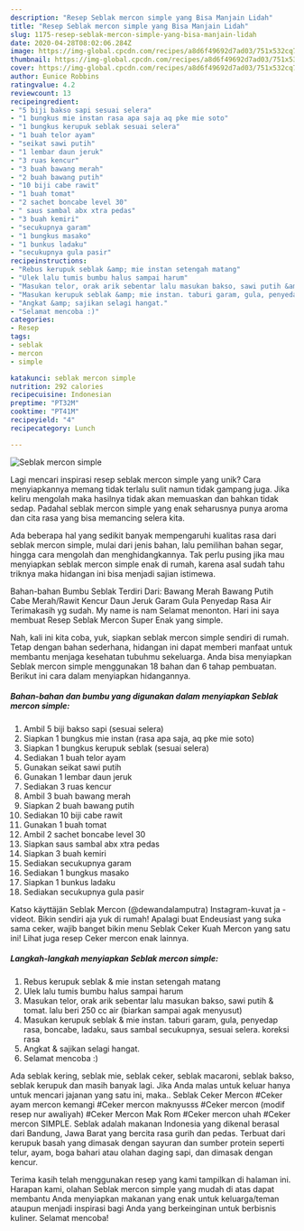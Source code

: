```yaml
---
description: "Resep Seblak mercon simple yang Bisa Manjain Lidah"
title: "Resep Seblak mercon simple yang Bisa Manjain Lidah"
slug: 1175-resep-seblak-mercon-simple-yang-bisa-manjain-lidah
date: 2020-04-28T08:02:06.284Z
image: https://img-global.cpcdn.com/recipes/a8d6f49692d7ad03/751x532cq70/seblak-mercon-simple-foto-resep-utama.jpg
thumbnail: https://img-global.cpcdn.com/recipes/a8d6f49692d7ad03/751x532cq70/seblak-mercon-simple-foto-resep-utama.jpg
cover: https://img-global.cpcdn.com/recipes/a8d6f49692d7ad03/751x532cq70/seblak-mercon-simple-foto-resep-utama.jpg
author: Eunice Robbins
ratingvalue: 4.2
reviewcount: 13
recipeingredient:
- "5 biji bakso sapi sesuai selera"
- "1 bungkus mie instan rasa apa saja aq pke mie soto"
- "1 bungkus kerupuk seblak sesuai selera"
- "1 buah telor ayam"
- "seikat sawi putih"
- "1 lembar daun jeruk"
- "3 ruas kencur"
- "3 buah bawang merah"
- "2 buah bawang putih"
- "10 biji cabe rawit"
- "1 buah tomat"
- "2 sachet boncabe level 30"
- " saus sambal abx xtra pedas"
- "3 buah kemiri"
- "secukupnya garam"
- "1 bungkus masako"
- "1 bunkus ladaku"
- "secukupnya gula pasir"
recipeinstructions:
- "Rebus kerupuk seblak &amp; mie instan setengah matang"
- "Ulek lalu tumis bumbu halus sampai harum"
- "Masukan telor, orak arik sebentar lalu masukan bakso, sawi putih &amp; tomat. lalu beri 250 cc air (biarkan sampai agak menyusut)"
- "Masukan kerupuk seblak &amp; mie instan. taburi garam, gula, penyedap rasa, boncabe, ladaku, saus sambal secukupnya, sesuai selera. koreksi rasa"
- "Angkat &amp; sajikan selagi hangat."
- "Selamat mencoba :)"
categories:
- Resep
tags:
- seblak
- mercon
- simple

katakunci: seblak mercon simple 
nutrition: 292 calories
recipecuisine: Indonesian
preptime: "PT32M"
cooktime: "PT41M"
recipeyield: "4"
recipecategory: Lunch

---
```



![Seblak mercon simple](https://img-global.cpcdn.com/recipes/a8d6f49692d7ad03/751x532cq70/seblak-mercon-simple-foto-resep-utama.jpg)

Lagi mencari inspirasi resep seblak mercon simple yang unik? Cara menyiapkannya memang tidak terlalu sulit namun tidak gampang juga. Jika keliru mengolah maka hasilnya tidak akan memuaskan dan bahkan tidak sedap. Padahal seblak mercon simple yang enak seharusnya punya aroma dan cita rasa yang bisa memancing selera kita.

Ada beberapa hal yang sedikit banyak mempengaruhi kualitas rasa dari seblak mercon simple, mulai dari jenis bahan, lalu pemilihan bahan segar, hingga cara mengolah dan menghidangkannya. Tak perlu pusing jika mau menyiapkan seblak mercon simple enak di rumah, karena asal sudah tahu triknya maka hidangan ini bisa menjadi sajian istimewa.

Bahan-bahan Bumbu Seblak Terdiri Dari: Bawang Merah Bawang Putih Cabe Merah/Rawit Kencur Daun Jeruk Garam Gula Penyedap Rasa Air Terimakasih yg sudah. My name is nam Selamat menonton. Hari ini saya membuat Resep Seblak Mercon Super Enak yang simple.


Nah, kali ini kita coba, yuk, siapkan seblak mercon simple sendiri di rumah. Tetap dengan bahan sederhana, hidangan ini dapat memberi manfaat untuk membantu menjaga kesehatan tubuhmu sekeluarga. Anda bisa menyiapkan Seblak mercon simple menggunakan 18 bahan dan 6 tahap pembuatan. Berikut ini cara dalam menyiapkan hidangannya.

<!--inarticleads1-->

##### Bahan-bahan dan bumbu yang digunakan dalam menyiapkan Seblak mercon simple:

1. Ambil 5 biji bakso sapi (sesuai selera)
1. Siapkan 1 bungkus mie instan (rasa apa saja, aq pke mie soto)
1. Siapkan 1 bungkus kerupuk seblak (sesuai selera)
1. Sediakan 1 buah telor ayam
1. Gunakan seikat sawi putih
1. Gunakan 1 lembar daun jeruk
1. Sediakan 3 ruas kencur
1. Ambil 3 buah bawang merah
1. Siapkan 2 buah bawang putih
1. Sediakan 10 biji cabe rawit
1. Gunakan 1 buah tomat
1. Ambil 2 sachet boncabe level 30
1. Siapkan  saus sambal abx xtra pedas
1. Siapkan 3 buah kemiri
1. Sediakan secukupnya garam
1. Sediakan 1 bungkus masako
1. Siapkan 1 bunkus ladaku
1. Sediakan secukupnya gula pasir


Katso käyttäjän Seblak Mercon (@dewandalamputra) Instagram-kuvat ja -videot. Bikin sendiri aja yuk di rumah! Apalagi buat Endeusiast yang suka sama ceker, wajib banget bikin menu Seblak Ceker Kuah Mercon yang satu ini! Lihat juga resep Ceker mercon enak lainnya. 

<!--inarticleads2-->

##### Langkah-langkah menyiapkan Seblak mercon simple:

1. Rebus kerupuk seblak &amp; mie instan setengah matang
1. Ulek lalu tumis bumbu halus sampai harum
1. Masukan telor, orak arik sebentar lalu masukan bakso, sawi putih &amp; tomat. lalu beri 250 cc air (biarkan sampai agak menyusut)
1. Masukan kerupuk seblak &amp; mie instan. taburi garam, gula, penyedap rasa, boncabe, ladaku, saus sambal secukupnya, sesuai selera. koreksi rasa
1. Angkat &amp; sajikan selagi hangat.
1. Selamat mencoba :)


Ada seblak kering, seblak mie, seblak ceker, seblak macaroni, seblak bakso, seblak kerupuk dan masih banyak lagi. Jika Anda malas untuk keluar hanya untuk mencari jajanan yang satu ini, maka.. Seblak Ceker Mercon #Ceker ayam mercon kemangi #Ceker mercon maknyusss #Ceker mercon (modif resep nur awaliyah) #Ceker Mercon Mak Rom #Ceker mercon uhah #Ceker mercon SIMPLE. Seblak adalah makanan Indonesia yang dikenal berasal dari Bandung, Jawa Barat yang bercita rasa gurih dan pedas. Terbuat dari kerupuk basah yang dimasak dengan sayuran dan sumber protein seperti telur, ayam, boga bahari atau olahan daging sapi, dan dimasak dengan kencur. 

Terima kasih telah menggunakan resep yang kami tampilkan di halaman ini. Harapan kami, olahan Seblak mercon simple yang mudah di atas dapat membantu Anda menyiapkan makanan yang enak untuk keluarga/teman ataupun menjadi inspirasi bagi Anda yang berkeinginan untuk berbisnis kuliner. Selamat mencoba!
